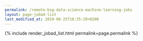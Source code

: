 ```yaml
---
permalink: /remote-big-data-science-machine-learning-jobs
layout: page-jobad-list
last_modified_at: 2019-08-25T18:35:20+0200
---
```

{% include render_jobad_list.html permalink=page.permalink %}
